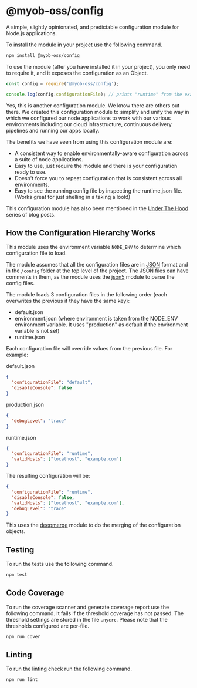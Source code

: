 # @myob-oss/config

A simple, slightly opinionated, and predictable configuration module for Node.js applications.

To install the module in your project use the following command.

```bash
npm install @myob-oss/config
```

To use the module (after you have installed it in your project), you only need to require it, and it exposes the configuration as an Object.

```js
const config = require('@myob-oss/config');

console.log(config.configurationFile); // prints "runtime" from the example below.
```

Yes, this is another configuration module. We know there are others out there. We created this configuration module to simplify and unify the way in which we configured our node applications to work with our various environments including our cloud infrastructure, continuous delivery pipelines and running our apps locally.

The benefits we have seen from using this configuration module are:

* A consistent way to enable environmentally-aware configuration across a suite of node applications.
* Easy to use, just require the module and there is your configuration ready to use.
* Doesn't force you to repeat configuration that is consistent across all environments.
* Easy to see the running config file by inspecting the runtime.json file. (Works great for just shelling in a taking a look!)

This configuration module has also been mentioned in the [Under The Hood](https://medium.com/myobunderthehood/why-configuration-matters-25456109041d) series of blog posts.

## How the Configuration Hierarchy Works

This module uses the environment variable `NODE_ENV` to determine which configuration file to load.

The module assumes that all the configuration files are in [JSON](https://www.json.org/) format and in the `/config` folder at the top level of the project. The JSON files can have comments in them, as the module uses the [json5](https://www.npmjs.com/package/json5) module to parse the config files.

The module loads 3 configuration files in the following order (each overwrites the previous if they have the same key):

* default.json
* environment.json (where environment is taken from the NODE_ENV environment variable. It uses "production" as default if the environment variable is not set)
* runtime.json

Each configuration file will override values from the previous file. For example:

default.json
```json
{
  "configurationFile": "default",
  "disableConsole": false
}
```

production.json
```json
{
  "debugLevel": "trace"
}
```

runtime.json
```json
{
  "configurationFile": "runtime",
  "validHosts": ["localhost", "example.com"]
}
```

The resulting configuration will be:

```json
{
  "configurationFile": "runtime",
  "disableConsole": false,
  "validHosts": ["localhost", "example.com"],
  "debugLevel": "trace"
}
```

This uses the [deepmerge](https://www.npmjs.com/package/deepmerge) module to do the merging of the configuration objects.

## Testing

To run the tests use the following command.

```bash
npm test
```

## Code Coverage

To run the coverage scanner and generate coverage report use the following command. It fails if the threshold coverage has not passed. The threshold settings are stored in the file `.nycrc`. Please note that the thresholds configured are per-file.

```bash
npm run cover
```

## Linting

To run the linting check run the following command.

```bash
npm run lint
```
